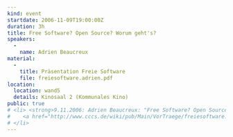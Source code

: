 ```yaml
---
kind: event
startdate: 2006-11-09T19:00:00Z
duration: 3h
title: Free Software? Open Source? Worum geht's?
speakers:
  -
    name: Adrien Beaucreux
material:
  -
    title: Präsentation Freie Software
    file: freiesoftware.adrien.pdf
location:
  location: wand5
  details: Kinosaal 2 (Kommunales Kino)
public: true
# <li> <strong>9.11.2006: Adrien Beaucreux: "Free Software? Open Source? Worum geht's?"</strong> <br>
#    <a href="http://www.cccs.de/wiki/pub/Main/VorTraege/freiesoftware.adrien.pdf" target="_top">Praesentation Freie Software</a>
# </li>
---
```


